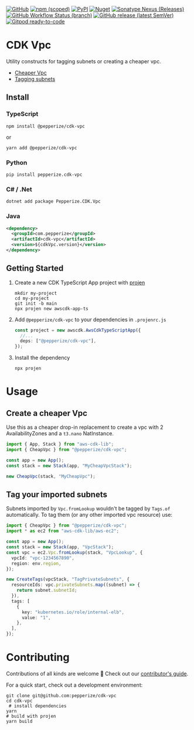 [![GitHub](https://img.shields.io/github/license/pepperize/cdk-vpc?style=flat-square)](https://github.com/pepperize/cdk-vpc/blob/main/LICENSE)
[![npm (scoped)](https://img.shields.io/npm/v/@pepperize/cdk-vpc?style=flat-square)](https://www.npmjs.com/package/@pepperize/cdk-vpc)
[![PyPI](https://img.shields.io/pypi/v/pepperize.cdk-vpc?style=flat-square)](https://pypi.org/project/pepperize.cdk-vpc/)
[![Nuget](https://img.shields.io/nuget/v/Pepperize.CDK.Vpc?style=flat-square)](https://www.nuget.org/packages/Pepperize.CDK.Vpc/)
[![Sonatype Nexus (Releases)](https://img.shields.io/nexus/r/com.pepperize/cdk-vpc?server=https%3A%2F%2Fs01.oss.sonatype.org%2F&style=flat-square)](https://s01.oss.sonatype.org/content/repositories/releases/com/pepperize/cdk-vpc/)
[![GitHub Workflow Status (branch)](https://img.shields.io/github/workflow/status/pepperize/cdk-vpc/release/main?label=release&style=flat-square)](https://github.com/pepperize/cdk-vpc/actions/workflows/release.yml)
[![GitHub release (latest SemVer)](https://img.shields.io/github/v/release/pepperize/cdk-vpc?sort=semver&style=flat-square)](https://github.com/pepperize/cdk-vpc/releases)
[![Gitpod ready-to-code](https://img.shields.io/badge/Gitpod-ready--to--code-blue?logo=gitpod&style=flat-square)](https://gitpod.io/#https://github.com/pepperize/cdk-vpc)

# CDK Vpc

Utility constructs for tagging subnets or creating a cheaper vpc.

* [Cheaper Vpc](#create-a-cheaper-vpc)
* [Tagging subnets](#tag-your-imported-subnets)

## Install

### TypeScript

```shell
npm install @pepperize/cdk-vpc
```

or

```shell
yarn add @pepperize/cdk-vpc
```

### Python

```shell
pip install pepperize.cdk-vpc
```

### C# / .Net

```shell
dotnet add package Pepperize.CDK.Vpc
```

### Java

```xml
<dependency>
  <groupId>com.pepperize</groupId>
  <artifactId>cdk-vpc</artifactId>
  <version>${cdkVpc.version}</version>
</dependency>
```

## Getting Started

1. Create a new CDK TypeScript App project with [projen](https://github.com/projen/projen)

   ```shell
   mkdir my-project
   cd my-project
   git init -b main
   npx projen new awscdk-app-ts
   ```
2. Add `@pepperize/cdk-vpc` to your dependencies in `.projenrc.js`

   ```typescript
   const project = new awscdk.AwsCdkTypeScriptApp({
     //...
     deps: ["@pepperize/cdk-vpc"],
   });
   ```
3. Install the dependency

   ```shell
   npx projen
   ```

# Usage

## Create a cheaper Vpc

Use this as a cheaper drop-in replacement to create a vpc with 2 AvailabilityZones and a `t3.nano` NatInstance.

```typescript
import { App, Stack } from "aws-cdk-lib";
import { CheapVpc } from "@pepperize/cdk-vpc";

const app = new App();
const stack = new Stack(app, "MyCheapVpcStack");

new CheapVpc(stack, "MyCheapVpc");
```

## Tag your imported subnets

Subnets imported by `Vpc.fromLookup` wouldn't be tagged by `Tags.of` automatically. To tag them (or any other imported vpc resource) use:

```typescript
import { CheapVpc } from "@pepperize/cdk-vpc";
import * as ec2 from "aws-cdk-lib/aws-ec2";

const app = new App();
const stack = new Stack(app, "VpcStack");
const vpc = ec2.Vpc.fromLookup(stack, "VpcLookup", {
  vpcId: "vpc-1234567890",
  region: env.region,
});

new CreateTags(vpcStack, "TagPrivateSubnets", {
  resourceIds: vpc.privateSubnets.map((subnet) => {
    return subnet.subnetId;
  }),
  tags: [
    {
      key: "kubernetes.io/role/internal-elb",
      value: "1",
    },
  ],
});
```

# Contributing

Contributions of all kinds are welcome :rocket: Check out our [contributor's guide](https://github.com/pepperize/cdk-vpc/blob/main/CONTRIBUTING.md).

For a quick start, check out a development environment:

```shell
git clone git@github.com:pepperize/cdk-vpc
cd cdk-vpc
 # install dependencies
yarn
# build with projen
yarn build
```
